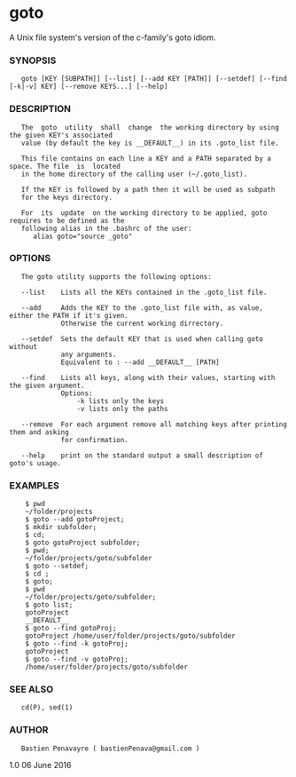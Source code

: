# goto
A Unix file system's version of the c-family's goto idiom.

### SYNOPSIS

       goto [KEY [SUBPATH]] [--list] [--add KEY [PATH]] [--setdef] [--find [-k|-v] KEY] [--remove KEYS...] [--help]

### DESCRIPTION

       The  goto  utility  shall  change  the working directory by using the given KEY's associated
       value (by default the key is __DEFAULT__) in its .goto_list file.

       This file contains on each line a KEY and a PATH separated by a space. The file  is  located
       in the home directory of the calling user (~/.goto_list).
       
       If the KEY is followed by a path then it will be used as subpath
       for the keys directory.

       For  its  update  on the working directory to be applied, goto requires to be defined as the
       following alias in the .bashrc of the user:
          alias goto="source _goto"

### OPTIONS

       The goto utility supports the following options:

       --list    Lists all the KEYs contained in the .goto_list file.

       --add     Adds the KEY to the .goto_list file with, as value, either the PATH if it's given.
                 Otherwise the current working dirrectory.

       --setdef  Sets the default KEY that is used when calling goto without
                 any arguments.
                 Equivalent to : --add __DEFAULT__ [PATH]

       --find    Lists all keys, along with their values, starting with the given argument.
                 Options:
                     -k lists only the keys
                     -v lists only the paths

       --remove  For each argument remove all matching keys after printing them and asking
                 for confirmation.

       --help    print on the standard output a small description of goto's usage.

### EXAMPLES

        $ pwd
        ~/folder/projects
        $ goto --add gotoProject;
        $ mkdir subfolder;
        $ cd;
        $ goto gotoProject subfolder;
        $ pwd;
        ~/folder/projects/goto/subfolder
        $ goto --setdef;
        $ cd ;
        $ goto;
        $ pwd
        ~/folder/projects/goto/subfolder;
        $ goto list;
        gotoProject
        __DEFAULT__
        $ goto --find gotoProj;
        gotoProject /home/user/folder/projects/goto/subfolder
        $ goto --find -k gotoProj;
        gotoProject
        $ goto --find -v gotoProj;
        /home/user/folder/projects/goto/subfolder

### SEE ALSO

       cd(P), sed(1)

### AUTHOR

       Bastien Penavayre ( bastienPenava@gmail.com )

1.0                                         06 June 2016
